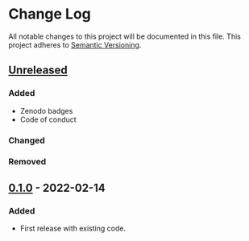 # Change Log

All notable changes to this project will be documented in this file.
This project adheres to [Semantic Versioning](http://semver.org/).

## [Unreleased]

### Added

- Zenodo badges
- Code of conduct

### Changed

### Removed

## [0.1.0] - 2022-02-14

### Added

- First release with existing code.

[Unreleased]: https://github.com/nlesc-recruit/CUDA-wrappers/compare/0.1.0...HEAD
[0.1.0]: https://github.com/nlesc-recruit/CUDA-wrappers/releases/tag/0.1.0
